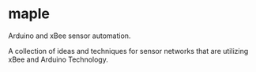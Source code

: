 maple
=====

Arduino and xBee sensor automation.

A collection of ideas and techniques for sensor networks that are utilizing xBee and Arduino Technology.
